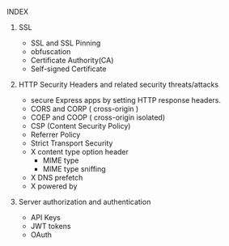 INDEX

1. SSL 
    - SSL and SSL Pinning
    - obfuscation
    - Certificate Authority(CA)
    - Self-signed Certificate 

2. HTTP Security Headers and related security threats/attacks
    - secure Express apps by setting HTTP response headers.
    - CORS and CORP ( cross-origin )
    - COEP and COOP ( cross-origin isolated)
    - CSP (Content Security Policy)
    - Referrer Policy
    - Strict Transport Security
    -  X content type option header
        - MIME type
        - MIME type sniffing
    - X DNS prefetch
    - X powered by

3. Server authorization and authentication
    - API Keys
    - JWT tokens
    - OAuth



